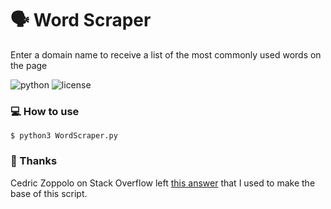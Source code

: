 # :speaking_head: Word Scraper

Enter a domain name to receive a list of the most commonly used words on the page

![python](https://img.shields.io/badge/python-3.x-green.svg) ![license](https://img.shields.io/badge/License-GPLv3-brightgreen.svg)

### :computer: How to use

`$ python3 WordScraper.py`

### :pray: Thanks

Cedric Zoppolo on Stack Overflow left [this answer](https://stackoverflow.com/a/46473499/5418488) that I used to make the base of this script.